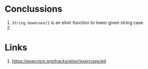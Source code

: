 # Conclussions
1. `String.downcase/1` is an elixir function to lower given string case
2. 

# Links
1. https://exercism.org/tracks/elixir/exercises/etl






